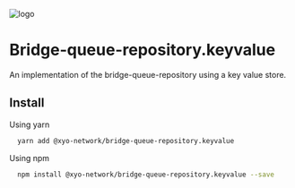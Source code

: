 
[logo]: https://www.xy.company/img/home/logo_xy.png

![logo]

# Bridge-queue-repository.keyvalue

An implementation of the bridge-queue-repository using a key value store.

## Install

Using yarn

```sh
  yarn add @xyo-network/bridge-queue-repository.keyvalue
```

Using npm

```sh
  npm install @xyo-network/bridge-queue-repository.keyvalue --save
```
